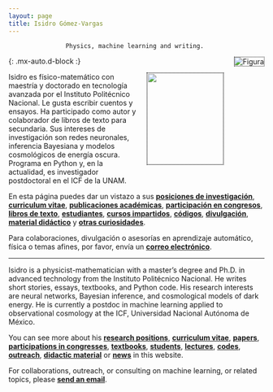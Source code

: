 ```yaml
---
layout: page
title: Isidro Gómez-Vargas
---
```


<div align="center"><code>Physics, machine learning and writing. </code></div>

![Figura](https://igomezv.github.io/assets/img/collage1.png){: .mx-auto.d-block :} 							
 

<style>
img {
  float: right;
  border: 1px dotted black;
  margin: 0px 0px 15px 20px;
}
</style>


<img src="https://igomezv.github.io/assets/img/isidroBN.png" width="150" height="180">

<p> Isidro es físico-matemático con maestría y doctorado en tecnología avanzada por el Instituto Politécnico Nacional. Le gusta escribir cuentos y ensayos. Ha participado como autor y colaborador de libros de texto para secundaria. Sus intereses de investigación son redes neuronales, inferencia Bayesiana y modelos cosmológicos de energía oscura. Programa en Python y, en la actualidad, es investigador postdoctoral en el ICF de la UNAM.</p>

En esta página puedes dar un vistazo a sus [**posiciones de investigación**](https://igomezv.github.io/cv/#research-positions), [**curriculum vitae**](https://igomezv.github.io/cv), [**publicaciones académicas**](https://igomezv.github.io/research/#list-of-papers), [**participación en congresos**](https://igomezv.github.io/research/#list-of-academic-presentations),  [**libros de texto**](https://igomezv.github.io/outreach/#text-books), [**estudiantes**](https://igomezv.github.io/teaching/#students), [**cursos impartidos**](https://igomezv.github.io/teaching/#courses), [**códigos**](code.md), [**divulgación**](https://igomezv.github.io/outreach/#outreach), [**material didáctico**](https://igomezv.github.io/outreach/#digital-didactic-material) y [**otras curiosidades**](https://igomezv.github.io/other).

Para colaboraciones, divulgación o asesorías en aprendizaje automático, física o temas afines, por favor, envía un [**correo electrónico**](mailto:igomezvargas@outlook.com). 

---

<p> Isidro is a physicist-mathematician with a master’s degree and Ph.D. in advanced technology from the Instituto Politécnico Nacional. He writes short stories, essays, textbooks, and Python code. His research interests are neural networks, Bayesian inference, and cosmological models of dark energy. He is currently a postdoc in machine learning applied to observational cosmology at the ICF, Universidad Nacional Autónoma de México.</p>

You can see more about his [**research positions**](https://igomezv.github.io/cv/#research-positions), [**curriculum vitae**](https://igomezv.github.io/cv), [**papers**](https://igomezv.github.io/research/#list-of-papers), [**participations in congresses**](https://igomezv.github.io/research/#list-of-academic-presentations),  [**textbooks**](https://igomezv.github.io/outreach/#text-books), [**students**](https://igomezv.github.io/teaching/#students), [**lectures**](https://igomezv.github.io/teaching/#courses), [**codes**](code.md), [**outreach**](https://igomezv.github.io/outreach/#outreach), [**didactic material**](https://igomezv.github.io/outreach/#digital-didactic-material) or [**news**](https://igomezv.github.io/other/#news) in this website.

For collaborations, outreach, or consulting on machine learning, or related topics, please [**send an email**](mailto:igomezvargas@outlook.com). 

						

